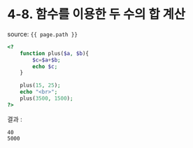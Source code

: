 # 4-8. 함수를 이용한 두 수의 합 계산

source: `{{ page.path }}`

```php
<?
	function plus($a, $b){
		$c=$a+$b;
		echo $c;
	}

	plus(15, 25);
	echo "<br>";
	plus(3500, 1500);
?>
```


결과 :
```
40
5000
```
